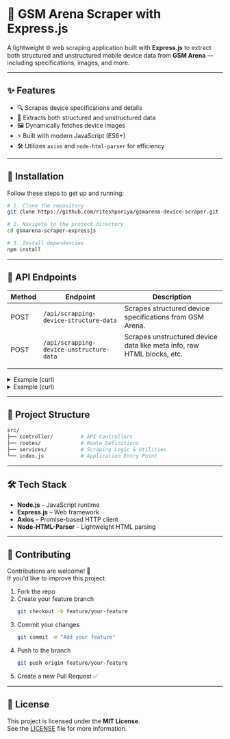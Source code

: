 # 📱 GSM Arena Scraper with Express.js

A lightweight 🌐 web scraping application built with **Express.js** to extract both structured and unstructured mobile device data from **GSM Arena** — including specifications, images, and more.

---

## ✨ Features

- 🔍 Scrapes device specifications and details  
- 📂 Extracts both structured and unstructured data  
- 🖼️ Dynamically fetches device images  
- ⚡ Built with modern JavaScript (ES6+)  
- 🛠️ Utilizes `axios` and `node-html-parser` for efficiency  

---

## 🚀 Installation

Follow these steps to get up and running:

```bash
# 1. Clone the repository
git clone https://github.com/riteshporiya/gsmarena-device-scraper.git

# 2. Navigate to the project directory
cd gsmarena-scraper-expressjs

# 3. Install dependencies
npm install
```

---

## 📡 API Endpoints

| Method | Endpoint                                  | Description |
|--------|-------------------------------------------|-------------|
| POST   | `/api/scrapping-device-structure-data`    | Scrapes structured device specifications from GSM Arena. 
| POST   | `/api/scrapping-device-unstructure-data`  | Scrapes unstructured device data like meta info, raw HTML blocks, etc. <br><br>

<details><summary>Example (curl)</summary>

```bash
curl --location 'http://localhost:3000/api/scrapping-device-structure-data' \
--header 'Content-Type: application/json' \
--data '{
    "data": {
        "deviceUrl": "https://www.gsmarena.com/samsung_galaxy_s25_ultra-13322.php"
    }
}'
```
</details>


 <details><summary>Example (curl)</summary>

```bash
curl --location 'http://localhost:3000/api/scrapping-device-unstructure-data' \
--header 'Content-Type: application/json' \
--data '{
    "data": {
        "deviceUrl": "https://www.gsmarena.com/samsung_galaxy_s25_ultra-13322.php"
    }
}'
```
</details>


---

## 📂 Project Structure

```bash
src/
├── controller/         # API Controllers
├── routes/             # Route Definitions
├── services/           # Scraping Logic & Utilities
└── index.js            # Application Entry Point
```

---

## 🛠️ Tech Stack

- **Node.js** – JavaScript runtime  
- **Express.js** – Web framework  
- **Axios** – Promise-based HTTP client  
- **Node-HTML-Parser** – Lightweight HTML parsing  

---

## 🤝 Contributing

Contributions are welcome! 🎉  
If you'd like to improve this project:

1. Fork the repo  
2. Create your feature branch  
   ```bash
   git checkout -b feature/your-feature
   ```
3. Commit your changes  
   ```bash
   git commit -m "Add your feature"
   ```
4. Push to the branch  
   ```bash
   git push origin feature/your-feature
   ```
5. Create a new Pull Request ✅

---

## 📜 License

This project is licensed under the **MIT License**.  
See the [LICENSE](./LICENSE) file for more information.
